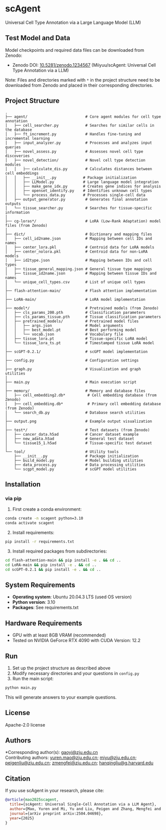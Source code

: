 # scAgent

Universal Cell Type Annotation via a Large Language Model (LLM)

## Test Model and Data

Model checkpoints and required data files can be downloaded from Zenodo:

- Zenodo DOI: [10.5281/zenodo.1234567](https://zenodo.org/record/1234567) (Miiyuu/scAgent: Universal Cell Type Annotation via a LLM)

Note: Files and directories marked with `*` in the project structure need to be downloaded from Zenodo and placed in their corresponding directories.

## Project Structure

```text
.
├── agent/                          # Core agent modules for cell type annotation
│   ├── cell_searcher.py            # Searches for similar cells in the database
│   ├── ft_increment.py             # Handles fine-tuning and incremental learning
│   ├── input_analyzer.py           # Processes and analyzes input queries
│   ├── novel_assess.py             # Assesses novel cell type discoveries
│   ├── novel_detection/            # Novel cell type detection modules
│   │   ├── calculate_dis.py        # Calculates distances between cell embeddings
│   │   ├── __init__.py            # Package initialization
│   │   ├── LLModel.py             # Large language model integration
│   │   ├── make_gene_idx.py       # Creates gene indices for analysis
│   │   ├── openset_identify.py    # Identifies unknown cell types
│   │   └── process_data.py        # Processes single-cell data
│   ├── output_generator.py         # Generates final annotation outputs
│   └── tissue_searcher.py          # Searches for tissue-specific information
│
├── cg-loras*/                      # LoRA (Low-Rank Adaptation) model files (from Zenodo)
│
├── dict/                           # Dictionary and mapping files
│   ├── cell_id2name.json           # Mapping between cell IDs and names
│   ├── center_lora.pkl             # Centroid data for LoRA models
│   ├── center_nolora.pkl           # Centroid data for non-LoRA models
│   ├── id2type.json                # Mapping between IDs and cell types
│   ├── tissue_general_mapping.json # General tissue type mappings
│   ├── tissue_id2name.json         # Mapping between tissue IDs and names
│   └── unique_cell_types.csv       # List of unique cell types
│
├── flash-attention-main/           # Flash attention implementation
│
├── LoRA-main/                      # LoRA model implementation
│
├── model*/                         # Pretrained models (from Zenodo)
│   ├── cls_params_200.pth          # Classification parameters
│   ├── cls_params_tissue.pth       # Tissue classification parameters
│   ├── pretrained_models/          # Pretrained model files
│   │   ├── args.json               # Model arguments
│   │   ├── best_model.pt           # Best performing model
│   │   └── vocab.json              # Vocabulary file
│   ├── tissue_lora.pt              # Tissue-specific LoRA model
│   └── tissue_lora_ts.pt           # Timestamped tissue LoRA model
│
├── scGPT-0.2.1/                    # scGPT model implementation
│
├── config.py                       # Configuration settings
│
├── graph.py                        # Visualization and graph utilities
│
├── main.py                         # Main execution script
│
├── memory/                         # Memory and database files
│   ├── cell_embedding2.db*          # Cell embedding database (from Zenodo)
│   ├── cell_embedding.db*           # Primary cell embedding database (from Zenodo)
│   └── search_db.py                # Database search utilities
│
├── output.png                      # Example output visualization
│
├── test*/                          # Test datasets (from Zenodo)
│   ├── cancer_data.h5ad            # Cancer dataset example
│   ├── new_adata.h5ad              # General test dataset
│   └── tissue15_1.h5ad             # Tissue-specific test dataset
│
└── tool/                           # Utility tools
    ├── __init__.py                 # Package initialization
    ├── build_model.py              # Model building utilities
    ├── data_process.py             # Data processing utilities
    └── scgpt_model.py              # scGPT model utilities
```

## Installation

### via pip

1. First create a conda environment:
```bash
conda create -n scagent python=3.10
conda activate scagent
```

2. Install requirements:
```bash
pip install -r requirements.txt
```

3. Install required packages from subdirectories:
```bash
cd flash-attention-main && pip install -e . && cd ..
cd LoRA-main && pip install -e . && cd ..
cd scGPT-0.2.1 && pip install -e . && cd ..
```

## System Requirements

- **Operating system**: Ubuntu 20.04.3 LTS (used OS version)
- **Python version**: 3.10
- **Packages**: See requirements.txt

## Hardware Requirements

- GPU with at least 8GB VRAM (recommended)
- Tested on NVIDIA GeForce RTX 4090 with CUDA Version: 12.2

## Run

1. Set up the project structure as described above
2. Modify necessary directories and your questions in `config.py`
3. Run the main script:
```bash
python main.py
```

This will generate answers to your example questions.

## License

Apache-2.0 license

## Authors

*Corresponding author(s): gaoyj@zju.edu.cn  
Contributing authors: yuren.mao@zju.edu.cn; miyu@zju.edu.cn; peigenliu@zju.edu.cn; zmengfei@zju.edu.cn; hanqingliu@g.harvard.edu

## Citation

If you use scAgent in your research, please cite:

```bibtex
@article{mao2025scagent,
  title={scAgent: Universal Single-Cell Annotation via a LLM Agent},
  author={Mao, Yuren and Mi, Yu and Liu, Peigen and Zhang, Mengfei and Liu, Hanqing and Gao, Yunjun},
  journal={arXiv preprint arXiv:2504.04698},
  year={2025}
}
```
